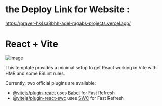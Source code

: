 # the Deploy Link for Website :
https://prayer-hk4sa8bhh-adel-ragabs-projects.vercel.app/


# React + Vite

![image](https://github.com/adelraa/prayer-app/assets/121555756/40e13fde-c524-4afd-b0eb-f340de115026)




This template provides a minimal setup to get React working in Vite with HMR and some ESLint rules.

Currently, two official plugins are available:

- [@vitejs/plugin-react](https://github.com/vitejs/vite-plugin-react/blob/main/packages/plugin-react/README.md) uses [Babel](https://babeljs.io/) for Fast Refresh
- [@vitejs/plugin-react-swc](https://github.com/vitejs/vite-plugin-react-swc) uses [SWC](https://swc.rs/) for Fast Refresh
